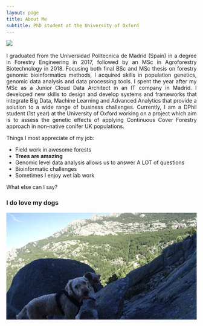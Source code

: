 ```yaml
---
layout: page
title: About Me
subtitle: PhD student at the University of Oxford
---
```

![](/img/IMG_20220709_161642.jpg)
<p style='text-align: justify;'> 
I graduated from the Universidad Politecnica de Madrid (Spain) in a degree in Forestry Engineering in 2017, followed by an MSc in Agroforestry Biotechnology in 2018. Focusing both final BSc and MSc thesis on forestry genomic bioinformatics methods, I acquired skills in population genetics, genomic data analysis and data processing tools. I spent the year after my MSc as a Junior Cloud Data Architect in an IT company in Madrid. I developed new skills to design and develop systems and frameworks that integrate Big Data, Machine Learning and Advanced Analytics that provide a solution to a wide range of business challenges. Currently, I am a DPhil student (1st year) at the University of Oxford working on a project which aim is to assess the genetic effects of applying Continuous Cover Forestry approach in non-native conifer UK populations. 
</p>
Things I most appreciate of my job:

- Field work in awesome forests
- **Trees are amazing**
- Genomic level data analysis allows us to answer A LOT of questions
- Bioinformatic challenges
- Sometimes I enjoy wet lab work

What else can I say?

### I do love my dogs

![](/img/hya2.jpg)
